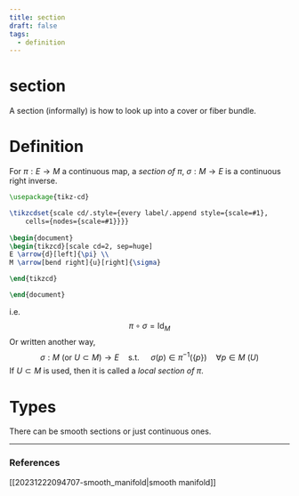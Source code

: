 ```yaml
---
title: section
draft: false
tags:
  - definition
---
```

# section
A section (informally) is how to look up into a cover or fiber bundle. 

# Definition 
For $\pi: E \to M$ a continuous map, a *section of $\pi$*, $\sigma: M \to E$ is a continuous right inverse. 
```tikz
\usepackage{tikz-cd}

\tikzcdset{scale cd/.style={every label/.append style={scale=#1},
    cells={nodes={scale=#1}}}}
	
\begin{document}
\begin{tikzcd}[scale cd=2, sep=huge]
E \arrow{d}[left]{\pi} \\
M \arrow[bend right]{u}[right]{\sigma}

\end{tikzcd}

\end{document}
```
i.e. 
$$ \pi \circ \sigma = \text{Id}_M$$ 
Or written another way, 
$$ \sigma:M \ (\text{or } U \subset M)\to E \quad \text{s.t. } \quad \sigma(p) \in \pi^{-1}(\{p\}) \quad \forall p \in M \ (U) $$
If $U \subset M$ is used, then it is called a *local section of $\pi$*. 
# Types
There can be smooth sections or just continuous ones. 

---
### References
[[20231222094707-smooth_manifold|smooth manifold]]